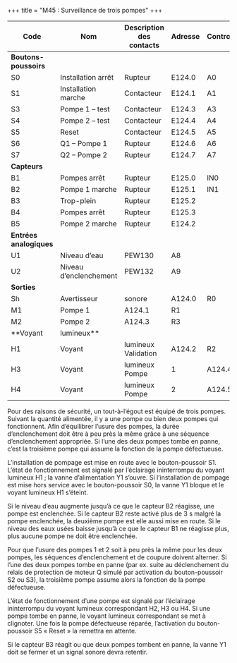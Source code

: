 +++
title = "M45 : Surveillance de trois pompes"
+++

Code|Nom|Description des contacts|Adresse|Controllino
|---|---|---|---|---|
|**Boutons-poussoirs**|||
S0|Installation arrêt|Rupteur|E124.0|A0
S1|Installation marche|Contacteur|E124.1|A1
S3|Pompe 1 – test|Contacteur|E124.3|A3
S4|Pompe 2 – test|Contacteur|E124.4|A4
S5|Reset|Contacteur|E124.5|A5
S6|Q1 – Pompe 1|Rupteur|E124.6|A6
S7|Q2 – Pompe 2|Rupteur|E124.7|A7
|**Capteurs**|||
B1|Pompes arrêt|Rupteur|E125.0|IN0
B2|Pompe 1 marche|Rupteur|E125.1|IN1
B3|Trop-plein|Rupteur|E125.2
B4|Pompes arrêt|Rupteur|E125.3
B5|Pompe 2 marche|Rupteur|E124.2
|**Entrées analogiques**|||
U1|Niveau d’eau|PEW130|A8
U2|Niveau d’enclenchement|PEW132|A9
|**Sorties**|||
Sh|Avertisseur|sonore|A124.0|R0
M1|Pompe 1|A124.1|R1
M2|Pompe 2|A124.3|R3
|**Voyant|lumineux**|||
H1|Voyant|lumineux Validation|A124.2|R2
H3|Voyant|lumineux Pompe|1|A124.4|R4
H4|Voyant|lumineux Pompe|2|A124.5|R5

Pour des raisons de sécurité, un tout-à-l’égout est équipé de trois pompes. Suivant la quantité alimentée, il y a une pompe ou bien deux pompes qui fonctionnent. Afin d’équilibrer l’usure des pompes, la durée d’enclenchement doit être à peu près la même grâce à une séquence d’enclenchement appropriée. Si l’une des deux pompes tombe en panne, c’est la troisième pompe qui assume la fonction de la pompe défectueuse.

L’installation de pompage est mise en route avec le bouton-poussoir S1. L’état de fonctionnement est signalé par l’éclairage ininterrompu du voyant lumineux H1 ; la vanne d’alimentation Y1 s’ouvre. Si l’installation de pompage est mise hors service avec le bouton-poussoir S0, la vanne Y1 bloque et le voyant lumineux H1 s’éteint.

Si le niveau d’eau augmente jusqu’à ce que le capteur B2 réagisse, une pompe est enclenchée. Si le capteur B2 reste activé plus de 3 s malgré la pompe enclenchée, la deuxième pompe est elle aussi mise en route. Si le niveau des eaux usées baisse jusqu’à ce que le capteur B1 ne réagisse plus, plus aucune pompe ne doit être enclenchée.

Pour que l’usure des pompes 1 et 2 soit à peu près la même pour les deux pompes, les séquences d’enclenchement et de coupure doivent alterner. Si l’une des deux pompes tombe en panne (par ex. suite au déclenchement du relais de protection de moteur Q simulé par activation du bouton-poussoir S2 ou S3), la troisième pompe assume alors la fonction de la pompe défectueuse.

L’état de fonctionnement d’une pompe est signalé par l’éclairage ininterrompu du voyant lumineux correspondant H2, H3 ou H4. Si une pompe tombe en panne, le voyant lumineux correspondant se met à clignoter. Une fois la pompe défectueuse réparée, l’activation du bouton-poussoir S5 « Reset » la remettra en attente.

Si le capteur B3 réagit ou que deux pompes tombent en panne, la vanne Y1 doit se fermer et un signal
sonore devra retentir.
